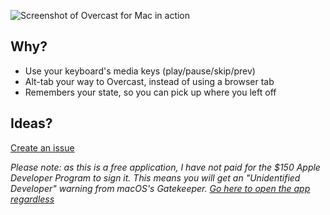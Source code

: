 ![Screenshot of Overcast for Mac in action](/screenshot.jpg)

## Why?

* Use your keyboard's media keys (play/pause/skip/prev)
* Alt-tab your way to Overcast, instead of using a browser tab
* Remembers your state, so you can pick up where you left off

## Ideas?

[Create an issue](https://github.com/nathanbirrell/overcast-macos/issues)

*Please note: as this is a free application, I have not paid for the $150 Apple Developer Program to sign it. This means you will get an "Unidentified Developer" warning from macOS's Gatekeeper. [Go here to open the app regardless](https://support.apple.com/kb/PH25088?locale=en_US)*
